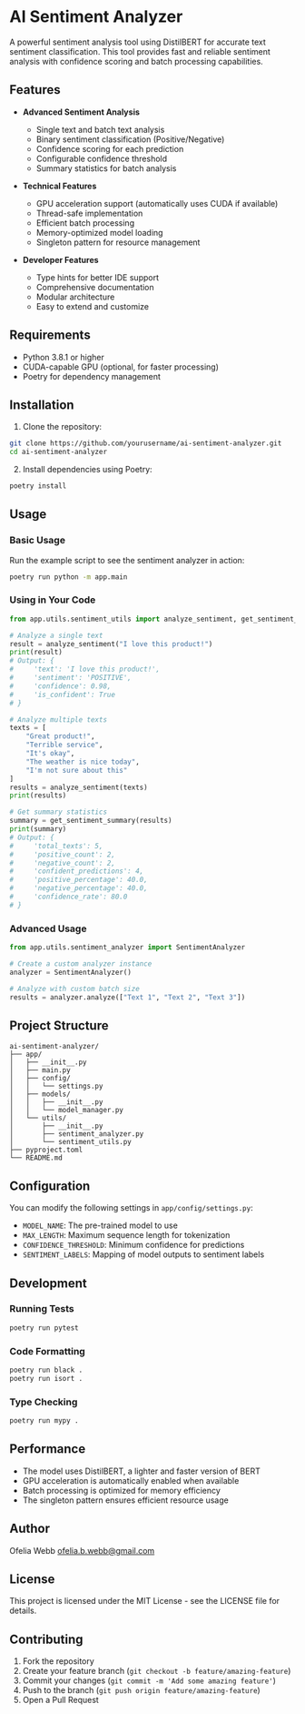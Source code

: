 # AI Sentiment Analyzer

A powerful sentiment analysis tool using DistilBERT for accurate text sentiment classification. This tool provides fast and reliable sentiment analysis with confidence scoring and batch processing capabilities.

## Features

- **Advanced Sentiment Analysis**
  - Single text and batch text analysis
  - Binary sentiment classification (Positive/Negative)
  - Confidence scoring for each prediction
  - Configurable confidence threshold
  - Summary statistics for batch analysis

- **Technical Features**
  - GPU acceleration support (automatically uses CUDA if available)
  - Thread-safe implementation
  - Efficient batch processing
  - Memory-optimized model loading
  - Singleton pattern for resource management

- **Developer Features**
  - Type hints for better IDE support
  - Comprehensive documentation
  - Modular architecture
  - Easy to extend and customize

## Requirements

- Python 3.8.1 or higher
- CUDA-capable GPU (optional, for faster processing)
- Poetry for dependency management

## Installation

1. Clone the repository:
```bash
git clone https://github.com/yourusername/ai-sentiment-analyzer.git
cd ai-sentiment-analyzer
```

2. Install dependencies using Poetry:
```bash
poetry install
```

## Usage

### Basic Usage

Run the example script to see the sentiment analyzer in action:
```bash
poetry run python -m app.main
```

### Using in Your Code

```python
from app.utils.sentiment_utils import analyze_sentiment, get_sentiment_summary

# Analyze a single text
result = analyze_sentiment("I love this product!")
print(result)
# Output: {
#     'text': 'I love this product!',
#     'sentiment': 'POSITIVE',
#     'confidence': 0.98,
#     'is_confident': True
# }

# Analyze multiple texts
texts = [
    "Great product!",
    "Terrible service",
    "It's okay",
    "The weather is nice today",
    "I'm not sure about this"
]
results = analyze_sentiment(texts)
print(results)

# Get summary statistics
summary = get_sentiment_summary(results)
print(summary)
# Output: {
#     'total_texts': 5,
#     'positive_count': 2,
#     'negative_count': 2,
#     'confident_predictions': 4,
#     'positive_percentage': 40.0,
#     'negative_percentage': 40.0,
#     'confidence_rate': 80.0
# }
```

### Advanced Usage

```python
from app.utils.sentiment_analyzer import SentimentAnalyzer

# Create a custom analyzer instance
analyzer = SentimentAnalyzer()

# Analyze with custom batch size
results = analyzer.analyze(["Text 1", "Text 2", "Text 3"])
```

## Project Structure

```
ai-sentiment-analyzer/
├── app/
│   ├── __init__.py
│   ├── main.py
│   ├── config/
│   │   └── settings.py
│   ├── models/
│   │   ├── __init__.py
│   │   └── model_manager.py
│   └── utils/
│       ├── __init__.py
│       ├── sentiment_analyzer.py
│       └── sentiment_utils.py
├── pyproject.toml
└── README.md
```

## Configuration

You can modify the following settings in `app/config/settings.py`:
- `MODEL_NAME`: The pre-trained model to use
- `MAX_LENGTH`: Maximum sequence length for tokenization
- `CONFIDENCE_THRESHOLD`: Minimum confidence for predictions
- `SENTIMENT_LABELS`: Mapping of model outputs to sentiment labels

## Development

### Running Tests
```bash
poetry run pytest
```

### Code Formatting
```bash
poetry run black .
poetry run isort .
```

### Type Checking
```bash
poetry run mypy .
```

## Performance

- The model uses DistilBERT, a lighter and faster version of BERT
- GPU acceleration is automatically enabled when available
- Batch processing is optimized for memory efficiency
- The singleton pattern ensures efficient resource usage

## Author

Ofelia Webb <ofelia.b.webb@gmail.com>

## License

This project is licensed under the MIT License - see the LICENSE file for details.

## Contributing

1. Fork the repository
2. Create your feature branch (`git checkout -b feature/amazing-feature`)
3. Commit your changes (`git commit -m 'Add some amazing feature'`)
4. Push to the branch (`git push origin feature/amazing-feature`)
5. Open a Pull Request